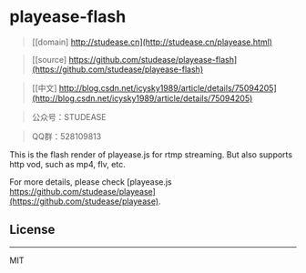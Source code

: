 ﻿# playease-flash

> [[domain] http://studease.cn](http://studease.cn/playease.html)

> [[source] https://github.com/studease/playease-flash](https://github.com/studease/playease-flash)

> [[中文] http://blog.csdn.net/icysky1989/article/details/75094205](http://blog.csdn.net/icysky1989/article/details/75094205)

> 公众号：STUDEASE

> QQ群：528109813

This is the flash render of playease.js for rtmp streaming. But also supports http vod, such as mp4, flv, etc. 

For more details, please check [playease.js https://github.com/studease/playease](https://github.com/studease/playease).


## License
----------

MIT
